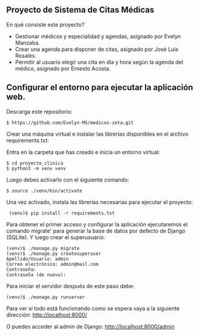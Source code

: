 ## Proyecto de Sistema de Citas Médicas 

En qué consiste este proyecto?
- Gestionar médicos y especialidad y agendas, asignado por Evelyn Manzaba.
- Crear una agenda para disponer de citas, asignado por José Luis Rosales.
- Permitir al usuario elegir una cita en día y hora según la agenda del médico, asignado por Ernesto Acosta.

## Configurar el entorno para ejecutar la aplicación web.
Descarga este repositorio:

```
$ https://github.com/Evelyn-MS/medicos-zeta.git
```

Crear una máquina virtual e instalar las librerías disponibles en el archivo 
requirements.txt:

Entra en la carpeta que has creado e inicia un entorno virtual:
```
$ cd proyecto_clinica
$ python3 -m venv venv
```
Luego debes activarlo con el siguiente comando:

```
$ source ./venv/bin/activate
```
Una vez activado, instala las librerías necesarias para ejecutar el proyecto:
```
 (venv)$ pip install -r requirements.txt
```
Para obtener el primer acceso y configurar la aplicación ejecutaremos el comando 
migrate' para generar la base de datos por defecto de Django (SQLite). Y luego crear el superusuario:
```
(venv)$ ./manage.py migrate
(venv)$ ./manage.py createsuperuser
Apellido/Usuario: admin
Correo electrónico: admin@mail.com
Contraseña: 
Contraseña (de nuevo):
```

Para iniciar el servidor después de este paso debe:
```
(venv)$ ./manage.py runserver
```


Para ver si todo está funcionando como se espera vaya a la siguiente dirección:
[http://localhost:8000/](http://localhost:8000/)

O puedes acceder al admin de Django:
[http://localhost:8000/admin](http://localhost:8000/admin)
